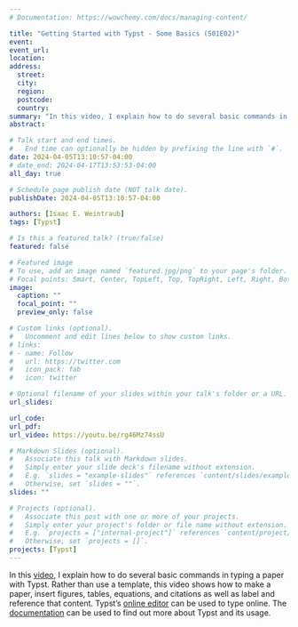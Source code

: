 ```yaml
---
# Documentation: https://wowchemy.com/docs/managing-content/

title: "Getting Started with Typst - Some Basics (S01E02)"
event:
event_url:
location:
address:
  street:
  city:
  region:
  postcode:
  country:
summary: "In this video, I explain how to do several basic commands in typing a paper with Typst. Rather than use a template, this video shows how to make a paper, insert figures, tables, equations, and citations as well as label and reference that content."
abstract:

# Talk start and end times.
#   End time can optionally be hidden by prefixing the line with `#`.
date: 2024-04-05T13:10:57-04:00
# date_end: 2024-04-17T13:53:53-04:00
all_day: true

# Schedule page publish date (NOT talk date).
publishDate: 2024-04-05T13:10:57-04:00

authors: [Isaac E. Weintraub]
tags: [Typst]

# Is this a featured talk? (true/false)
featured: false

# Featured image
# To use, add an image named `featured.jpg/png` to your page's folder. 
# Focal points: Smart, Center, TopLeft, Top, TopRight, Left, Right, BottomLeft, Bottom, BottomRight.
image:
  caption: ""
  focal_point: ""
  preview_only: false

# Custom links (optional).
#   Uncomment and edit lines below to show custom links.
# links:
# - name: Follow
#   url: https://twitter.com
#   icon_pack: fab
#   icon: twitter

# Optional filename of your slides within your talk's folder or a URL.
url_slides:

url_code:
url_pdf:
url_video: https://youtu.be/rg46Mz74ssU

# Markdown Slides (optional).
#   Associate this talk with Markdown slides.
#   Simply enter your slide deck's filename without extension.
#   E.g. `slides = "example-slides"` references `content/slides/example-slides.md`.
#   Otherwise, set `slides = ""`.
slides: ""

# Projects (optional).
#   Associate this post with one or more of your projects.
#   Simply enter your project's folder or file name without extension.
#   E.g. `projects = ["internal-project"]` references `content/project/deep-learning/index.md`.
#   Otherwise, set `projects = []`.
projects: [Typst]
---
```



In this [video](https://youtu.be/rg46Mz74ssU), I explain how to do several basic commands in typing a paper with Typst. Rather than use a template, this video shows how to make a paper, insert figures, tables, equations, and citations as well as label and reference that content. Typst’s [online editor](https://typst.app/) can be used to type online. The [documentation](https://typst.app/docs/) can be used to find out more about Typst and its usage.